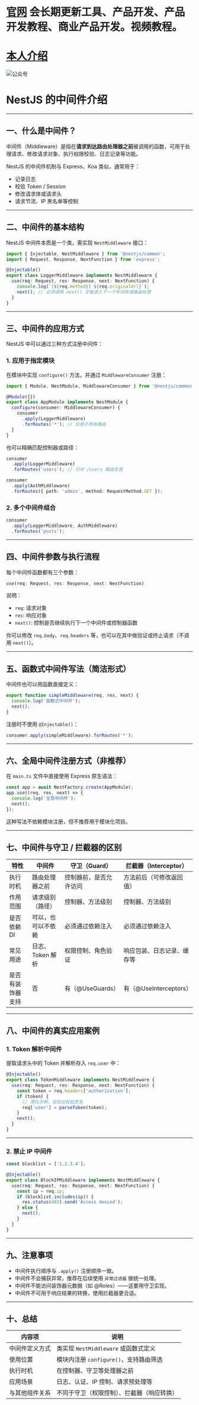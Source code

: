 # [官网](securitytech.cc) 会长期更新工具、产品开发、产品开发教程、商业产品开发。视频教程。

# [本人介绍](http://securitytech.cc/about)

![公众号](https://github.com/haidragon/haidragon/blob/main/gzh.png)


# NestJS 的中间件介绍

---

## 一、什么是中间件？

中间件（Middleware）是指在**请求到达路由处理器之前**被调用的函数，可用于处理请求、修改请求对象、执行权限校验、日志记录等功能。

NestJS 的中间件机制与 Express、Koa 类似，通常用于：

* 记录日志
* 校验 Token / Session
* 修改请求体或请求头
* 请求节流、IP 黑名单等控制

---

## 二、中间件的基本结构

NestJS 中间件本质是一个类，需实现 `NestMiddleware` 接口：

```ts
import { Injectable, NestMiddleware } from '@nestjs/common';
import { Request, Response, NextFunction } from 'express';

@Injectable()
export class LoggerMiddleware implements NestMiddleware {
  use(req: Request, res: Response, next: NextFunction) {
    console.log(`[${req.method}] ${req.originalUrl}`);
    next(); // 必须调用 next() 才能进入下一个中间件或路由处理
  }
}
```

---

## 三、中间件的应用方式

NestJS 中可以通过三种方式注册中间件：

### 1. 应用于指定模块

在模块中实现 `configure()` 方法，并通过 `MiddlewareConsumer` 注册：

```ts
import { Module, NestModule, MiddlewareConsumer } from '@nestjs/common';

@Module({})
export class AppModule implements NestModule {
  configure(consumer: MiddlewareConsumer) {
    consumer
      .apply(LoggerMiddleware)
      .forRoutes('*'); // 应用于所有路由
  }
}
```

也可以精确匹配控制器或路径：

```ts
consumer
  .apply(LoggerMiddleware)
  .forRoutes('users'); // 只对 /users 路由生效

consumer
  .apply(AuthMiddleware)
  .forRoutes({ path: 'admin', method: RequestMethod.GET });
```

### 2. 多个中间件组合

```ts
consumer
  .apply(LoggerMiddleware, AuthMiddleware)
  .forRoutes('posts');
```

---

## 四、中间件参数与执行流程

每个中间件函数都有三个参数：

```ts
use(req: Request, res: Response, next: NextFunction)
```

说明：

* `req`: 请求对象
* `res`: 响应对象
* `next()`: 控制是否继续执行下一个中间件或控制器函数

你可以修改 `req.body`、`req.headers` 等，也可以在其中做验证或终止请求（不调用 `next()`）。

---

## 五、函数式中间件写法（简洁形式）

中间件也可以用函数直接定义：

```ts
export function simpleMiddleware(req, res, next) {
  console.log('函数式中间件');
  next();
}
```

注册时不使用 `@Injectable()`：

```ts
consumer.apply(simpleMiddleware).forRoutes('*');
```

---

## 六、全局中间件注册方式（非推荐）

在 `main.ts` 文件中直接使用 Express 原生语法：

```ts
const app = await NestFactory.create(AppModule);
app.use((req, res, next) => {
  console.log('全局中间件');
  next();
});
```

这种写法不依赖模块注册，但不推荐用于模块化项目。

---

## 七、中间件与守卫 / 拦截器的区别

| 特性       | 中间件         | 守卫（Guard）     | 拦截器（Interceptor）    |
| -------- | ----------- | ------------- | ------------------- |
| 执行时机     | 路由处理器之前     | 控制器前，是否允许访问   | 方法前后（可修改返回值）        |
| 作用范围     | 请求级别（路径）    | 控制器、方法级别      | 控制器、方法级别            |
| 是否依赖 DI  | 可以，也可以不依赖   | 必须通过依赖注入      | 必须通过依赖注入            |
| 常见用途     | 日志、Token 解析 | 权限控制、角色验证     | 响应包装、日志记录、缓存等       |
| 是否有装饰器支持 | 否           | 有（@UseGuards） | 有（@UseInterceptors） |

---

## 八、中间件的真实应用案例

### 1. Token 解析中间件

提取请求头中的 Token 并解析存入 `req.user` 中：

```ts
@Injectable()
export class TokenMiddleware implements NestMiddleware {
  use(req: Request, res: Response, next: NextFunction) {
    const token = req.headers['authorization'];
    if (token) {
      // 简化示例，实际应校验签名
      req['user'] = parseToken(token);
    }
    next();
  }
}
```

---

### 2. 禁止 IP 中间件

```ts
const blocklist = ['1.2.3.4'];

@Injectable()
export class BlockIPMiddleware implements NestMiddleware {
  use(req: Request, res: Response, next: NextFunction) {
    const ip = req.ip;
    if (blocklist.includes(ip)) {
      res.status(403).send('Access denied');
    } else {
      next();
    }
  }
}
```

---

## 九、注意事项

* 中间件执行顺序与 `.apply()` 注册顺序一致。
* 中间件不会捕获异常，推荐在后续使用 `异常过滤器` 做统一处理。
* 中间件不能访问装饰器元数据（如 @Roles）——这要用守卫实现。
* 中间件不可用于响应结果的转换，使用拦截器更合适。

---

## 十、总结

| 内容项     | 说明                          |
| ------- | --------------------------- |
| 中间件定义方式 | 类实现 `NestMiddleware` 或函数式定义 |
| 使用位置    | 模块内注册 `configure()`，支持路由筛选  |
| 执行时机    | 在控制器、守卫等处理器之前               |
| 应用场景    | 日志、认证、IP 控制、请求预处理等          |
| 与其他组件关系 | 不同于守卫（权限控制）、拦截器（响应转换）       |

 
